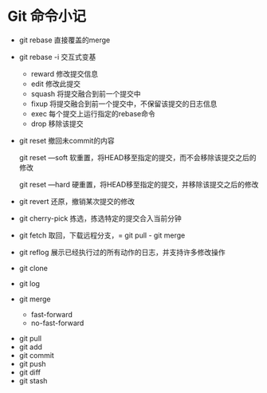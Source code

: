 # Git 命令小记

* git rebase    直接覆盖的merge

* git rebase -i    交互式变基

  * reward    修改提交信息
  * edit    修改此提交
  * squash    将提交融合到前一个提交中
  * fixup    将提交融合到前一个提交中，不保留该提交的日志信息
  * exec    每个提交上运行指定的rebase命令
  * drop    移除该提交

* git reset    撤回未commit的内容

  git reset —soft    软重置，将HEAD移至指定的提交，而不会移除该提交之后的修改

  git reset —hard    硬重置，将HEAD移至指定的提交，并移除该提交之后的修改

* git revert    还原，撤销某次提交的修改

* git cherry-pick    拣选，拣选特定的提交合入当前分钟

* git fetch    取回，下载远程分支，= git pull - git merge

* git reflog    展示已经执行过的所有动作的日志，并支持许多修改操作

- git clone

- git log
- git merge
  - fast-forward
  - no-fast-forward

* git pull
* git add
* git commit 
* git push
* git diff
* git stash